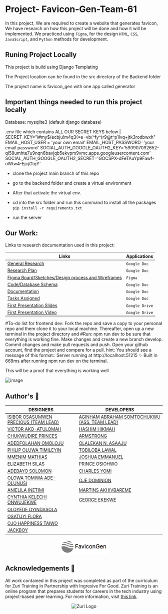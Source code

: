 # Project- Favicon-Gen-Team-61

In this project, We are required to create a website that generates favicon, We have research on how this project will be done and how it will be implemented. We practiced using `Figma`, for the design  `HTML`, `CSS`, `JavaScript`, and `Python` methods for development.


## Runing Project Locally

This project is build using Django Templating

The Project location can be found in the src directory of the Backend folder

The project name is favicon_gen with one app called generator


## Important things needed to run this project locally

Database: mysqlite3 (default django database)

.env file which contains ALL OUR SECRET KEYS below | 
SECRET_KEY="i#my$(ecbju!m4q3(*e=vb(^fy^)r9@t^p1lvq+jtk3rodbwxh"
EMAIL_HOST_USER = 'your own email'
EMAIL_HOST_PASSWORD='your email password'
SOCIAL_AUTH_GOOGLE_OAUTH2_KEY='590907092652-ql58umhte7u9nqn6bavjqb5ekvpm9vmc.apps.googleusercontent.com'
SOCIAL_AUTH_GOOGLE_OAUTH2_SECRET='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'



 - clone the project main branch of this repo
 - go to the backend folder and create a virtual environment
 - After that activate the virtual env. 
 - cd into the src folder and run this command to install all the packages
 `pip install -r requirements.txt`

 - run the server










## Our Work:

Links to research documentation used in this project:

| Links                           | Applications                                                                                               |
| ------------------------------ | -------------------------------------------------------------------------------------------------------- |
|  <a href="https://docs.google.com/document/d/1J7jvr_cC2xHMY3fqC1iIx4ISejJeYngvs3YTUyIvJDg/edit?usp=sharing" target="_blank">General Research </a>    | `Google Doc`
|  <a href="https://docs.google.com/document/d/1iPOrgBsVoZLxWLDlNoKJTO68XdPQKQkox_z0x3UbDsI/edit?usp=sharing" target="_blank">Research Plan </a>         | `Google Doc` |
|  <a href="https://www.figma.com/file/GXumf5kE5GpBzONYjwI777/Team-61_FaviconGen_Figma-Board(Sketches%2C-Design-Process-and-Wireframes)?node-id=0%3A1">Figma Board(Sketches/Design process and Wireframes </a> | `Figma` 
|  <a href="https://docs.google.com/document/d/1jYRDjfemjcdwbSf-1EUHfGZfJd5w4qwP_8_4cwW6_eQ/edit?usp=sharing" target="_blank">Code/Database Schema </a>         | `Google Doc`
|  <a href="https://docs.google.com/document/d/1h7ol75ae1TyfFx5nAH65R7BK88G9XE1cAjl5Egf4zXs/edit?usp=sharing" target="_blank">Documentation </a>         | `Google Doc`
|  <a href="https://docs.google.com/document/d/1MY5n5dAGVdFSj9oF6cmsuklzIqamOuMOgozWDF0N4Ok/edit?usp=sharing" target="_blank">Tasks Assigned </a> | `Google Doc`
|  <a href="https://drive.google.com/file/d/1EHw0ChnoGrhGo51LGniFGDzbhbM3v28K/view?usp=sharing" target="_blank">First Presentation Slides </a>         | `Google Drive`
|  <a href="https://drive.google.com/file/d/1oJzJf6lRNcGvbvgNWwDg2kLB0uYJw-l0/view?usp=sharing" target="_blank">First Presentation Video </a>         | `Google Drive`


#To-do list for frontend dev: Fork the repo and save a copy to your personal repo and them clone it to your local machine. Thereafter, open up a new terminal in the project directory and #Run: npm run dev to be sure that everything is working fine. Make changes and create a new branch develop. Commit changes and make  pull requests and push. Open your github account, find the project and compere for a pull.
hint: You should see a message of this format:: Server running at http://localhost:51215 ✨ Built in 669ms after running npm run dev on the terminal. 

This will be a proof that everything is working well

![image](https://user-images.githubusercontent.com/52868184/182035776-71176e0c-014d-44c3-acb9-40ba6efc1a9e.png)



## Author's :page_with_curl:

| DESIGNERS                           | DEVELOPERS                                                                                               |
| ------------------------------ | -------------------------------------------------------------------------------------------------------- |
|  <a href="#" target="_blank">ISIBOR OSASUMWEN PRECIOUS (TEAM LEAD) </a>    | <a href="#" target="_blank">AGINHAM ABRAHAM SOMTOCHUKWU (ASS. TEAM LEAD) </a> 
|  <a href="#" target="_blank">VICTOR AKO-ATULOMAH</a>  | <a href="#" target="_blank">HASHIM HIKMAH</a> |
| <a href="#" target="_blank">CHUKWUDIRE PRINCES</a> | <a href="#" target="_blank">ARMSTRONG</a> 
|  <a href="#" target="_blank">ADEDFOLAHAN OMOLOJU</a>   | <a href="#" target="_blank">OLALEKAN N. ASAAJU</a>
|  <a href="#" target="_blank">PHILIP OLUWA TIMILEYIN</a>   | <a href="#" target="_blank">TOBILOBA LAWAL</a>
|  <a href="#" target="_blank">MMENIM MATHIAS</a> | <a href="#" target="_blank">JOSHUA EMMANUEL</a>
| <a href="#" target="_blank">ELIZABETH SILAS</a>  | <a href="#" target="_blank">PRINCE OSIOHWO</a>
|  <a href="#" target="_blank">ADEBAYO SOLOMON</a>  | <a href="#" target="_blank">CHARLES YOMI</a>
|  <a href="#" target="_blank">OLOWA TOMIWA ADE-OLUNUSI</a>  | <a href="#" target="_blank">OJE DOMINION</a>
|  <a href="#" target="_blank">ANIELILA INETIMI</a>  | <a href="https://www.github.com/Izimartin/" target="_blank">MARTINS AKHIVBAREME</a>
|  <a href="#" target="_blank">CYNTHIA KELECHI ONWUJEKWE</a>  | <a href="#" target="_blank">GEORGE EKEKWE</a>
|  <a href="#" target="_blank">OLOYEDE OYINDASOLA</a>  | <a href="#" target="_blank"></a>
|  <a href="#" target="_blank">OSATUYI FLORA</a>  | <a href="#" target="_blank"></a>
|  <a href="#" target="_blank">OJO HAPPINESS TAIWO</a>  | <a href="#" target="_blank"></a>
|  <a href="#" target="_blank">JACKBOY</a>  | <a href="#" target="_blank"></a>

<p align="center">
<img src="https://github.com/Izimartin/Zuriboard_Internship/blob/main/favicon-logo-removebg-preview.png?raw=true"
       alt="Favicon-Gen Logo"
  >
</p>

## Acknowledgements :pray:

All work contained in this project was completed as part of the curriculum for
Zuri Training in Partnership with Ingresive For Good. Zuri Training is an online program that prepares students for careers in the tech industry
using project-based peer learning. For more information, visit
[this link](https://training.zuri.team///).

<p align="center">
  <img src="https://res.cloudinary.com/zuri-team/image/upload/zuriboard/tenant-logo/wmqxdxt4skv05wsvc21o.png"
       alt="Zuri Logo"
  >
</p>
